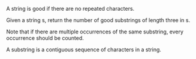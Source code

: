 A string is good if there are no repeated characters.

Given a string s​​​​​, return the number of good substrings of length three in s​​​​​​.

Note that if there are multiple occurrences of the same substring, every occurrence should be counted.

A substring is a contiguous sequence of characters in a string.
